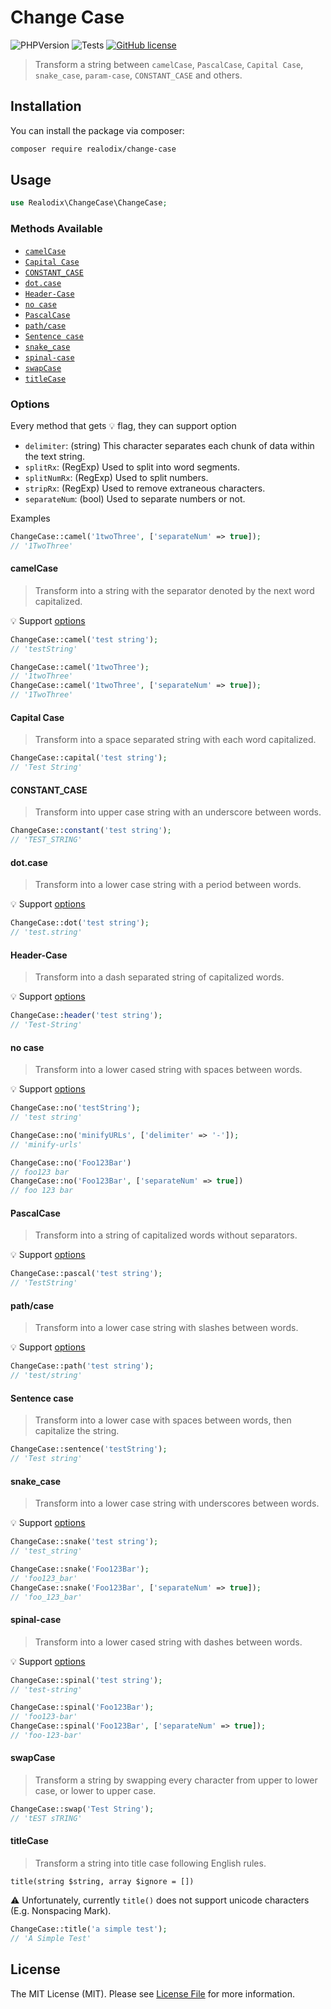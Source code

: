 # Change Case

![PHPVersion](https://img.shields.io/badge/PHP-^7.4|^8-777BB4.svg?style=flat-square)
![Tests](https://github.com/realodix/change-case/actions/workflows/tests.yml/badge.svg)
[![GitHub license](https://img.shields.io/github/license/realodix/change-case)](/LICENSE)

> Transform a string between `camelCase`, `PascalCase`, `Capital Case`, `snake_case`, `param-case`, `CONSTANT_CASE` and others.

## Installation

You can install the package via composer:

```sh
composer require realodix/change-case
```

## Usage

```php
use Realodix\ChangeCase\ChangeCase;
```

### Methods Available

- [`camelCase`](#camelcase)
- [`Capital Case`](#capital-case)
- [`CONSTANT_CASE`](#constant_case)
- [`dot.case`](#dotcase)
- [`Header-Case`](#header-case)
- [`no case`](#no-case)
- [`PascalCase`](#pascalcase)
- [`path/case`](#pathcase)
- [`Sentence case`](#sentence-case)
- [`snake_case`](#snake_case)
- [`spinal-case`](#spinal-case)
- [`swapCase`](#swapcase)
- [`titleCase`](#titlecase)

### Options

Every method that gets 💡 flag, they can support option

- `delimiter`: (string) This character separates each chunk of data within the text string.
- `splitRx`: (RegExp) Used to split into word segments.
- `splitNumRx`: (RegExp) Used to split numbers.
- `stripRx`: (RegExp) Used to remove extraneous characters.
- `separateNum`: (bool) Used to separate numbers or not.

Examples 
```php
ChangeCase::camel('1twoThree', ['separateNum' => true]);
// '1TwoThree'
```

#### camelCase

> Transform into a string with the separator denoted by the next word capitalized.

💡 Support [options](#options)

```php
ChangeCase::camel('test string');
// 'testString'

ChangeCase::camel('1twoThree');
// '1twoThree'
ChangeCase::camel('1twoThree', ['separateNum' => true]);
// '1TwoThree'
```

#### Capital Case

> Transform into a space separated string with each word capitalized.

```php
ChangeCase::capital('test string');
// 'Test String'
```

#### CONSTANT_CASE

> Transform into upper case string with an underscore between words.

```php
ChangeCase::constant('test string');
// 'TEST_STRING'
```

#### dot.case

> Transform into a lower case string with a period between words.

💡 Support [options](#options)

```php
ChangeCase::dot('test string');
// 'test.string'
```

#### Header-Case

> Transform into a dash separated string of capitalized words.

💡 Support [options](#options)

```php
ChangeCase::header('test string');
// 'Test-String'
```

#### no case

> Transform into a lower cased string with spaces between words.

💡 Support [options](#options)

```php
ChangeCase::no('testString');
// 'test string'

ChangeCase::no('minifyURLs', ['delimiter' => '-']);
// 'minify-urls'

ChangeCase::no('Foo123Bar')
// foo123 bar
ChangeCase::no('Foo123Bar', ['separateNum' => true])
// foo 123 bar
```

#### PascalCase

> Transform into a string of capitalized words without separators.

💡 Support [options](#options)

```php
ChangeCase::pascal('test string');
// 'TestString'
```

#### path/case

> Transform into a lower case string with slashes between words.

💡 Support [options](#options)

```php
ChangeCase::path('test string');
// 'test/string'
```

#### Sentence case

> Transform into a lower case with spaces between words, then capitalize the string.

```php
ChangeCase::sentence('testString');
// 'Test string'
```

#### snake_case

> Transform into a lower case string with underscores between words.

💡 Support [options](#options)

```php
ChangeCase::snake('test string');
// 'test_string'

ChangeCase::snake('Foo123Bar');
// 'foo123_bar'
ChangeCase::snake('Foo123Bar', ['separateNum' => true]);
// 'foo_123_bar'
```

#### spinal-case

> Transform into a lower cased string with dashes between words.

💡 Support [options](#options)

```php
ChangeCase::spinal('test string');
// 'test-string'

ChangeCase::spinal('Foo123Bar');
// 'foo123-bar'
ChangeCase::spinal('Foo123Bar', ['separateNum' => true]);
// 'foo-123-bar'
```


#### swapCase

> Transform a string by swapping every character from upper to lower case, or lower to upper case.

```php
ChangeCase::swap('Test String');
// 'tEST sTRING'
```

#### titleCase

> Transform a string into title case following English rules.

`title(string $string, array $ignore = [])`

⚠️ Unfortunately, currently `title()` does not support unicode characters (E.g. Nonspacing Mark).

```php
ChangeCase::title('a simple test');
// 'A Simple Test'
```

## License
The MIT License (MIT). Please see [License File](/LICENSE) for more information.
